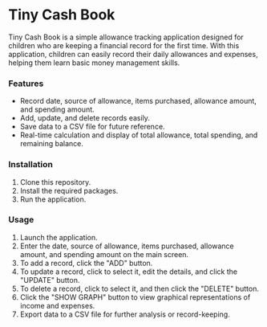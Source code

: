 # Tiny Cash Book

Tiny Cash Book is a simple allowance tracking application designed for children who are keeping a financial record for the first time. With this application, children can easily record their daily allowances and expenses, helping them learn basic money management skills.

### Features
- Record date, source of allowance, items purchased, allowance amount, and spending amount.
- Add, update, and delete records easily.
- Save data to a CSV file for future reference.
- Real-time calculation and display of total allowance, total spending, and remaining balance.

### Installation
1. Clone this repository.
2. Install the required packages.
3. Run the application.
  
   

### Usage
1. Launch the application.
2. Enter the date, source of allowance, items purchased, allowance amount, and spending amount on the main screen.
3. To add a record, click the "ADD" button.
4. To update a record, click to select it, edit the details, and click the "UPDATE" button.
5. To delete a record, click to select it, and then click the "DELETE" button.
6. Click the "SHOW GRAPH" button to view graphical representations of income and expenses.
7. Export data to a CSV file for further analysis or record-keeping.
